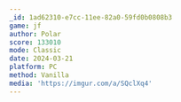 ```yaml
---
_id: 1ad62310-e7cc-11ee-82a0-59fd0b0808b3
game: jf
author: Polar
score: 133010
mode: Classic
date: 2024-03-21
platform: PC
method: Vanilla
media: 'https://imgur.com/a/SQclXq4'
---
```


